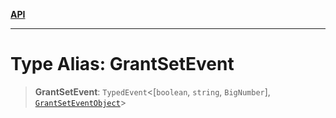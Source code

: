 [**API**](../../../README.md)

***

# Type Alias: GrantSetEvent

> **GrantSetEvent**: `TypedEvent`\<\[`boolean`, `string`, `BigNumber`\], [`GrantSetEventObject`](../interfaces/GrantSetEventObject.md)\>

